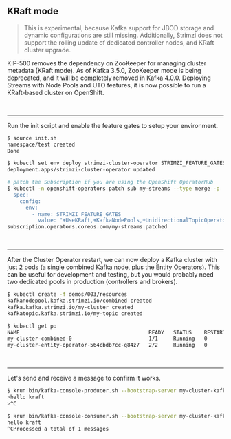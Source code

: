 ## KRaft mode

> This is experimental, because Kafka support for JBOD storage and dynamic configurations are still missing.
> Additionally, Strimzi does not support the rolling update of dedicated controller nodes, and KRaft cluster upgrade.

KIP-500 removes the dependency on ZooKeeper for managing cluster metadata (KRaft mode).
As of Kafka 3.5.0, ZooKeeper mode is being deprecated, and it will be completely removed in Kafka 4.0.0.
Deploying Streams with Node Pools and UTO features, it is now possible to run a KRaft-based cluster on OpenShift.

<br>

---
Run the init script and enable the feature gates to setup your environment.

```sh
$ source init.sh
namespace/test created
Done

$ kubectl set env deploy strimzi-cluster-operator STRIMZI_FEATURE_GATES="+UseKRaft,+KafkaNodePools,+UnidirectionalTopicOperator"
deployment.apps/strimzi-cluster-operator updated

# patch the Subscription if you are using the OpenShift OperatorHub
$ kubectl -n openshift-operators patch sub my-streams --type merge -p '
  spec:
    config:
      env:
        - name: STRIMZI_FEATURE_GATES
          value: "+UseKRaft,+KafkaNodePools,+UnidirectionalTopicOperator"'
subscription.operators.coreos.com/my-streams patched
```

<br>

---
After the Cluster Operator restart, we can now deploy a Kafka cluster with just 2 pods (a single combined Kafka node, plus the Entity Operators).
This can be useful for development and testing, but you would probably need two dedicated pools in production (controllers and brokers).

```sh
$ kubectl create -f demos/003/resources
kafkanodepool.kafka.strimzi.io/combined created
kafka.kafka.strimzi.io/my-cluster created
kafkatopic.kafka.strimzi.io/my-topic created

$ kubectl get po
NAME                                          READY   STATUS    RESTARTS   AGE
my-cluster-combined-0                         1/1     Running   0          3m34s
my-cluster-entity-operator-564cbdb7cc-q84z7   2/2     Running   0          3m
```

<br>

---
Let's send and receive a message to confirm it works.

```sh
$ krun bin/kafka-console-producer.sh --bootstrap-server my-cluster-kafka-bootstrap:9092 --topic my-topic
>hello kraft
>^C

$ krun bin/kafka-console-consumer.sh --bootstrap-server my-cluster-kafka-bootstrap:9092 --topic my-topic --from-beginning
hello kraft
^CProcessed a total of 1 messages
```

